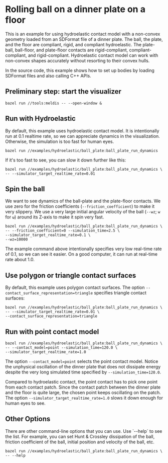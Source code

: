<h1>Rolling ball on a dinner plate on a floor</h1>

This is an example for using hydroelastic contact model with a non-convex
geometry loaded from an SDFormat file of a dinner plate.
The ball, the plate, and the floor are compliant, rigid, and compliant
hydroelastic. The plate-ball, ball-floor, and plate-floor contacts are 
rigid-compliant, compliant-compliant, and rigid-compliant.
Hydroelastic contact model can work with non-convex shapes accurately
without resorting to their convex hulls.

In the source code, this example shows how to set up bodies by loading SDFormat
files and also calling C++ APIs.

<h2>Preliminary step: start the visualizer </h2>

```
bazel run //tools:meldis -- --open-window &
```

<h2>Run with Hydroelastic</h2>

By default, this example uses hydroelastic contact model.
It is intentionally run at 0.1 realtime rate, so we can appreciate dynamics
in the visualization. Otherwise, the simulation is too fast for human eyes.

```
bazel run //examples/hydroelastic/ball_plate:ball_plate_run_dynamics
```

If it's too fast to see, you can slow it down further like this:
```
bazel run //examples/hydroelastic/ball_plate:ball_plate_run_dynamics \
-- --simulator_target_realtime_rate=0.01
```

<h2>Spin the ball</h2>

We want to see dynamics of the ball-plate and the plate-floor contacts.
We use zero for the friction coefficients (`--friction_coefficient`) to make
it very slippery.
We use a very large initial angular velocity of the ball (`--wz`; `w` for `ω`)
around its Z-axis to make it spin very fast.

```
bazel run //examples/hydroelastic/ball_plate:ball_plate_run_dynamics \
-- --friction_coefficient=0 --simulation_time=2.5 \
--simulator_target_realtime_rate=0.1 \
--wz=10000
```

The example command above intentionally specifies very low real-time rate of
0.1, so we can see it easier.
On a good computer, it can run at real-time rate about 1.0.

<h2>Use polygon or triangle contact surfaces</h2>

By default, this example uses polygon contact surfaces. The option
`--contact_surface_representation=triangle` specifies triangle contact surfaces:
```
bazel run //examples/hydroelastic/ball_plate:ball_plate_run_dynamics \
-- --simulator_target_realtime_rate=0.01 \
--contact_surface_representation=triangle
```

<h2>Run with point contact model</h2>

```
bazel run //examples/hydroelastic/ball_plate:ball_plate_run_dynamics \
-- --contact_model=point --simulation_time=120.0 \
--simulator_target_realtime_rate=1.0
```

The option `--contact_model=point` selects the point contact model.
Notice the unphysical oscillation of the dinner plate that does not
dissipate energy despite the very long simulated time specified by
`--simulation_time=120.0`.

Compared to hydroelastic contact, the point contact has to pick one
point from each contact patch.
Since the contact patch between the dinner plate and the floor is quite large,
the chosen point keeps oscillating on the patch.
The option `--simulator_target_realtime_rate=1.0` slows it down enough for
human eyes to see.

<h2>Other Options</h2>
There are other command-line options that you can use. Use `--help` to see
the list. For example, you can set Hunt & Crossley dissipation of the ball,
friction coefficient of the ball, initial position and velocity of the ball,
etc.

```
bazel run //examples/hydroelastic/ball_plate:ball_plate_run_dynamics \
-- --help
```
